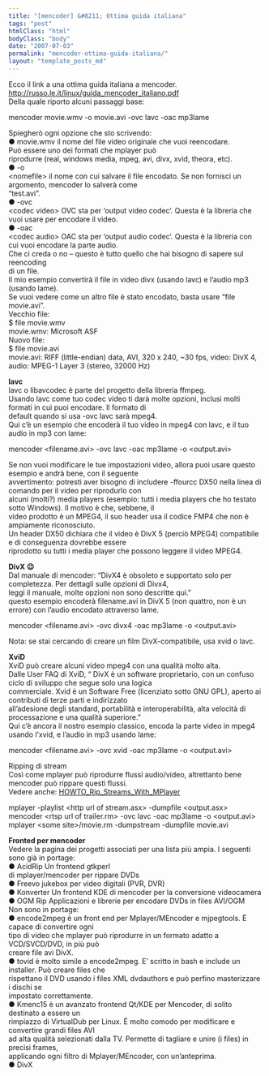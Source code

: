 ```yaml
---
title: "[mencoder] &#8211; Ottima guida italiana"
tags: "post"
htmlClass: "html"
bodyClass: "body"
date: "2007-07-03"
permalink: "mencoder-ottima-guida-italiana/"
layout: "template_posts_md"
---
```

<p>Ecco il link a una ottima guida italiana a mencoder.<br /> <a href="http://russo.le.it/linux/guida_mencoder_italiano.pdf">http://russo.le.it/linux/guida_mencoder_italiano.pdf</a><br /> Della quale riporto alcuni passaggi base:</p>
<p> mencoder movie.wmv -o movie.avi -ovc lavc -oac mp3lame</p>
<p> Spiegherò ogni opzione che sto scrivendo:<br /> &#9679; movie.wmv il nome del file video originale che vuoi reencodare.<br /> Può essere uno dei formati che mplayer può<br /> riprodurre (real, windows media, mpeg, avi, divx, xvid, theora, etc).<br /> &#9679; -o<br /> &lt;nomefile&gt; il nome con cui salvare il file encodato. Se non fornisci un argomento, mencoder lo salverà come<br /> &#8220;test.avi&#8221;.<br /> &#9679; -ovc<br /> &lt;codec video&gt; OVC sta per &#8216;output video codec&#8217;. Questa è la libreria che vuoi usare per encodare il video.<br /> &#9679; -oac<br /> &lt;codec audio&gt; OAC sta per &#8216;output audio codec&#8217;. Questa è la libreria con cui vuoi encodare la parte audio.<br /> Che ci creda o no &#8211; questo è tutto quello che hai bisogno di sapere sul reencoding<br /> di un file.<br /> Il mio esempio convertirà il file in video divx (usando lavc) e l&#8217;audio mp3 (usando lame).<br /> Se vuoi vedere come un altro file è stato encodato, basta usare &#8220;file movie.avi&#8221;.<br /> Vecchio file:<br /> $ file movie.wmv<br /> movie.wmv: Microsoft ASF<br /> Nuovo file:<br /> $ file movie.avi<br /> movie.avi: RIFF (little-endian) data, AVI, 320 x 240, ~30 fps, video: DivX 4,<br /> audio: MPEG-1 Layer 3 (stereo, 32000 Hz)</p>
<p> <b>lavc</b><br /> lavc o libavcodec è parte del progetto della libreria ffmpeg.<br /> Usando lavc come tuo codec video ti darà molte opzioni, inclusi molti formati in cui puoi encodare. Il formato di<br /> default quando si usa -ovc lavc sarà mpeg4.<br /> Qui c&#8217;è un esempio che encoderà il tuo video in mpeg4 con lavc, e il tuo audio in mp3 con lame:</p>
<p> mencoder &lt;filename.avi&gt; -ovc lavc -oac mp3lame -o &lt;output.avi&gt;</p>
<p> Se non vuoi modificare le tue impostazioni video, allora puoi usare questo esempio e andrà bene, con il seguente<br /> avvertimento: potresti aver bisogno di includere -ffourcc DX50 nella linea di comando per il video per riprodurlo con<br /> alcuni (molti?) media players (esempio: tutti i media players che ho testato sotto Windows). Il motivo è che, sebbene, il<br /> video prodotto è un MPEG4, il suo header usa il codice FMP4 che non è ampiamente riconosciuto.<br /> Un header DX50 dichiara che il video è DivX 5 (perciò MPEG4) compatibile e di conseguenza dovrebbe essere<br /> riprodotto su tutti i media player che possono leggere il video MPEG4.</p>
<p> <b>DivX 😉</b><br /> Dal manuale di mencoder: &#8220;DivX4 è obsoleto e supportato solo per completezza. Per dettagli sulle opzioni di Divx4,<br /> leggi il manuale, molte opzioni non sono descritte qui.&#8221;<br /> questo esempio encoderà filename.avi in DivX 5 (non quattro, non è un errore) con l&#8217;audio encodato attraverso lame.</p>
<p> mencoder &lt;filename.avi&gt; -ovc divx4 -oac mp3lame -o &lt;output.avi&gt;</p>
<p> Nota: se stai cercando di creare un film DivX-compatibile, usa xvid o lavc.</p>
<p> <b>XviD</b><br /> XviD può creare alcuni video mpeg4 con una qualità molto alta.<br /> Dalle User FAQ di XviD, &#8220; DivX è un software proprietario, con un confuso ciclo di sviluppo che segue solo una logica<br /> commerciale. Xvid è un Software Free (licenziato sotto GNU GPL), aperto ai contributi di terze parti e indirizzato<br /> all&#8217;adesione degli standard, portabilità e interoperabilità, alta velocità di processazione e una qualità superiore.&#8221;<br /> Qui c&#8217;è ancora il nostro esempio classico, encoda la parte video in mpeg4 usando l&#8217;xvid, e l&#8217;audio in mp3 usando lame:</p>
<p> mencoder &lt;filename.avi&gt; -ovc xvid -oac mp3lame -o &lt;output.avi&gt;</p>
<p> Ripping di stream<br /> Così come mplayer può riprodurre flussi audio/video, altrettanto bene mencoder può rippare questi flussi.<br /> Vedere anche: <a  href="http://gentoo-wiki.com/HOWTO_Rip_Streams_With_MPlayer">HOWTO_Rip_Streams_With_MPlayer</a></p>
<p> mplayer -playlist &lt;http url of stream.asx&gt; -dumpfile &lt;output.asx&gt;<br /> mencoder &lt;rtsp url of trailer.rm&gt; -ovc lavc -oac mp3lame -o &lt;output.avi&gt;<br /> mplayer &lt;some site&gt;/movie.rm -dumpstream -dumpfile movie.avi</p>
<p> <b>Fronted per mencoder</b><br /> Vedere la pagina dei progetti associati per una lista più ampia. I seguenti sono già in portage:<br /> &#9679; AcidRip Un frontend gtkperl<br /> di mplayer/mencoder per rippare DVDs<br /> &#9679; Freevo jukebox per video digitali (PVR, DVR)<br /> &#9679; Konverter Un frontend KDE di mencoder per la conversione videocamera<br /> &#9679; OGM Rip Applicazioni e librerie per encodare DVDs in files AVI/OGM<br /> Non sono in portage:<br /> &#9679; encode2mpeg è un front end per Mplayer/MEncoder e mjpegtools. È capace di convertire ogni<br /> tipo di video che mplayer può riprodurre in un formato adatto a VCD/SVCD/DVD, in più può<br /> creare file avi DivX.<br /> &#9679; tovid è molto simile a encode2mpeg. E&#8217; scritto in bash e include un installer. Può creare files che<br /> rispettano il DVD usando i files XML dvdauthors e può perfino masterizzare i dischi se<br /> impostato correttamente.<br /> &#9679; Kmenc15 è un avanzato frontend Qt/KDE per Mencoder, di solito destinato a essere un<br /> rimpiazzo di VirtualDub per Linux. È molto comodo per modificare e convertire grandi files AVI<br /> ad alta qualità selezionati dalla TV. Permette di tagliare e unire (i files) in precisi frames,<br /> applicando ogni filtro di Mplayer/MEncoder, con un&#8217;anteprima.<br /> &#9679; DivX</p>
